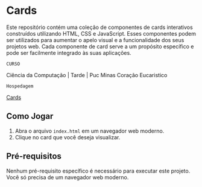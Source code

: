 # Cards

Este repositório contém uma coleção de componentes de cards interativos construídos utilizando HTML, CSS e JavaScript. Esses componentes podem ser utilizados para aumentar o apelo visual e a funcionalidade dos seus projetos web. Cada componente de card serve a um propósito específico e pode ser facilmente integrado às suas aplicações.

`CURSO` 

Ciência da Computação | Tarde | Puc Minas Coração Eucaristico

`Hospedagem`  

[Cards]()

## Como Jogar

1. Abra o arquivo `index.html` em um navegador web moderno.
2. Clique no card que você deseja visualizar.

## Pré-requisitos

Nenhum pré-requisito específico é necessário para executar este projeto. Você só precisa de um navegador web moderno.
